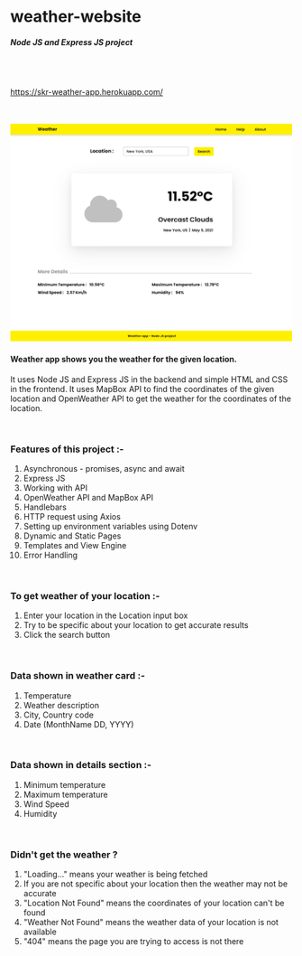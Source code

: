 # weather-website
##### Node JS and Express JS project

<br>
<br>

https://skr-weather-app.herokuapp.com/

<br>
<br>

<img src="./public/img/site-image.png" width="500">

<br>

#### Weather app shows you the weather for the given location. 
It uses Node JS and Express JS in the backend and simple HTML and CSS in the frontend. It uses MapBox API to find the coordinates of the given location and OpenWeather API to get the weather for the coordinates of the location.

<br>

### Features of this project :-
<ol>
  <li>Asynchronous - promises, async and await</li>
  <li>Express JS</li>
  <li>Working with API</li>
  <li>OpenWeather API and MapBox API</li>
  <li>Handlebars</li>
  <li>HTTP request using Axios</li>
  <li>Setting up environment variables using Dotenv</li>
  <li>Dynamic and Static Pages</li>
  <li>Templates and View Engine</li>
  <li>Error Handling</li>
</ol>

<br>

### To get weather of your location  :-
<ol>
  <li>Enter your location in the Location input box</li>
  <li>Try to be specific about your location to get accurate results</li>
  <li>Click the search button</li>
</ol>

<br>

### Data shown in weather card  :-
<ol>
  <li>Temperature</li>
  <li>Weather description</li>
  <li>City, Country code</li>
  <li>Date (MonthName DD, YYYY)</li>
</ol>

<br>

### Data shown in details section  :-
<ol>
  <li>Minimum temperature</li>
  <li>Maximum temperature</li>
  <li>Wind Speed</li>
  <li>Humidity</li>
</ol>

<br>

### Didn't get the weather ?
<ol>
  <li>"Loading..." means your weather is being fetched</li>
  <li>If you are not specific about your location then the weather may not be accurate</li>
  <li>"Location Not Found" means the coordinates of your location can't be found</li>
  <li>"Weather Not Found" means the weather data of your location is not available</li>
  <li>"404" means the page you are trying to access is not there</li>
</ol>
